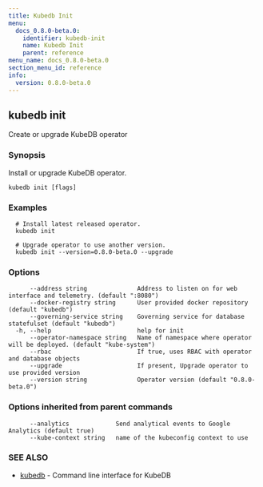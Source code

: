 ```yaml
---
title: Kubedb Init
menu:
  docs_0.8.0-beta.0:
    identifier: kubedb-init
    name: Kubedb Init
    parent: reference
menu_name: docs_0.8.0-beta.0
section_menu_id: reference
info:
  version: 0.8.0-beta.0
---
```


## kubedb init

Create or upgrade KubeDB operator

### Synopsis

Install or upgrade KubeDB operator.

```
kubedb init [flags]
```

### Examples

```
  # Install latest released operator.
  kubedb init
  
  # Upgrade operator to use another version.
  kubedb init --version=0.8.0-beta.0 --upgrade
```

### Options

```
      --address string              Address to listen on for web interface and telemetry. (default ":8080")
      --docker-registry string      User provided docker repository (default "kubedb")
      --governing-service string    Governing service for database statefulset (default "kubedb")
  -h, --help                        help for init
      --operator-namespace string   Name of namespace where operator will be deployed. (default "kube-system")
      --rbac                        If true, uses RBAC with operator and database objects
      --upgrade                     If present, Upgrade operator to use provided version
      --version string              Operator version (default "0.8.0-beta.0")
```

### Options inherited from parent commands

```
      --analytics             Send analytical events to Google Analytics (default true)
      --kube-context string   name of the kubeconfig context to use
```

### SEE ALSO

* [kubedb](/docs/0.8.0-beta.0/reference/kubedb)	 - Command line interface for KubeDB


